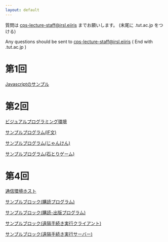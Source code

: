 ```yaml
---
layout: default
---
```


質問は cps-lecture-staff@irsl.eiiris までお願いします。 (末尾に .tut.ac.jp をつける)
<br>
 
Any questions should be sent to cps-lecture-staff@irsl.eiiris ( End with .tut.ac.jp )

# 第1回

[Javascriptのサンプル](cps_prog00.html)

# 第2回

[ビジュアルプログラミング環境](lecture02/blockly_irsl.html)

[サンプルプログラム(IF文)](lecture02/sample_if.xml)

[サンプルプログラム(じゃんけん)](lecture02/janken.xml)

[サンプルプログラム(石とりゲーム)](lecture02/stone_game.xml)

# 第4回

[通信環境ホスト](lecture04/sensor_host.html)

[サンプルブロック(購読プログラム)](lecture04/subscribe_echo.xml)

[サンプルブロック(購読-出版プログラム)](lecture04/subscribe_publish.xml)

[サンプルブロック(遠隔手続き実行クライアント)](lecture04/action_client.xml)

[サンプルブロック(遠隔手続き実行サーバー)](lecture04/action_server.xml)
